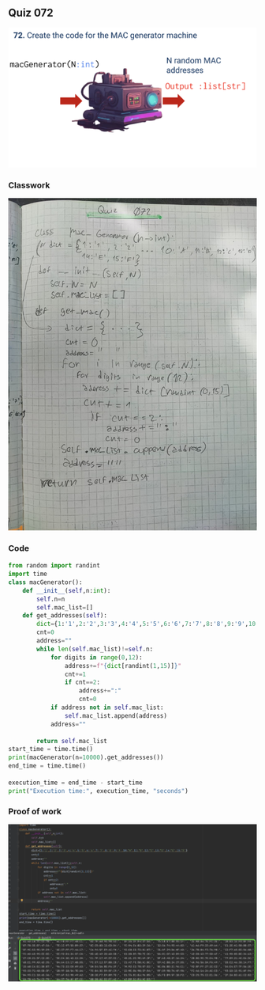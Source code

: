 ## Quiz 072
![](https://github.com/AleksandarDzudzevic/Year_2/blob/main/Quiz072text.png)
### Classwork
![](https://github.com/AleksandarDzudzevic/Year_2/blob/main/quiz072notes.jpg)
### Code 
```.py
from random import randint
import time
class macGenerator():
    def __init__(self,n:int):
        self.n=n
        self.mac_list=[]
    def get_addresses(self):
        dict={1:'1',2:'2',3:'3',4:'4',5:'5',6:'6',7:'7',8:'8',9:'9',10:"A",11:"B",12:"C",13:"D",14:"E",15:"F"}
        cnt=0
        address=""
        while len(self.mac_list)!=self.n:
            for digits in range(0,12):
                address+=f"{dict[randint(1,15)]}"
                cnt+=1
                if cnt==2:
                    address+=":"
                    cnt=0
            if address not in self.mac_list:
                self.mac_list.append(address)
            address=""

        return self.mac_list
start_time = time.time()
print(macGenerator(n=10000).get_addresses())
end_time = time.time()

execution_time = end_time - start_time
print("Execution time:", execution_time, "seconds")
```
### Proof of work
![](https://github.com/AleksandarDzudzevic/Year_2/blob/main/Quiz072proof.png)
